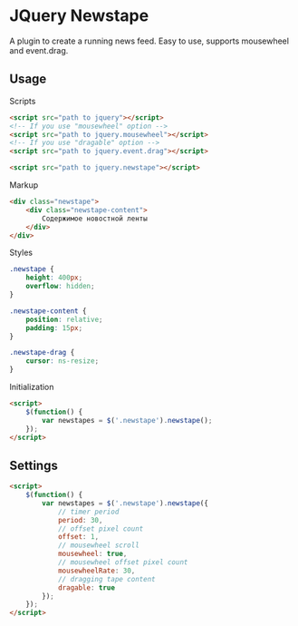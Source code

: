 JQuery Newstape
===================
A plugin to create a running news feed. Easy to use, supports mousewheel and event.drag.

Usage
-------------
Scripts
``` html
<script src="path to jquery"></script>
<!-- If you use "mousewheel" option -->
<script src="path to jquery.mousewheel"></script>
<!-- If you use "dragable" option -->
<script src="path to jquery.event.drag"></script>

<script src="path to jquery.newstape"></script>
```
Markup
``` html
<div class="newstape">
    <div class="newstape-content">
        Содержимое новостной ленты
    </div>
</div>
```
Styles
``` css
.newstape {
    height: 400px;
    overflow: hidden;
}

.newstape-content {
    position: relative;
    padding: 15px;
}

.newstape-drag {
    cursor: ns-resize;
}
```
Initialization
``` html
<script>
    $(function() {
        var newstapes = $('.newstape').newstape();
    });
</script>
```
Settings
-------------
``` html
<script>
    $(function() {
        var newstapes = $('.newstape').newstape({
            // timer period
            period: 30, 
            // offset pixel count
            offset: 1, 
            // mousewheel scroll
            mousewheel: true, 
            // mousewheel offset pixel count
            mousewheelRate: 30, 
            // dragging tape content
            dragable: true
        });
    });
</script>
```
